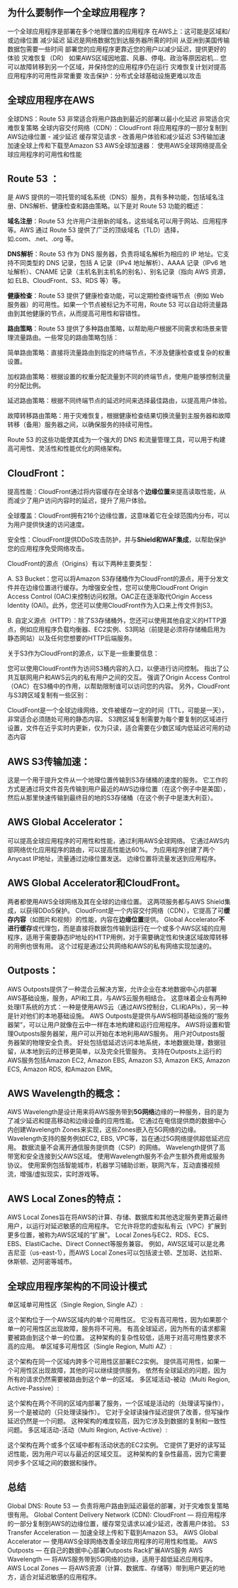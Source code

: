 ## 为什么要制作一个全球应用程序？
一个全球应用程序是部署在多个地理位置的应用程序
在AWS上：这可能是区域和/或边缘位置
减少延迟
延迟是网络数据包到达服务器所需的时间
从亚洲到美国传输数据包需要一些时间
部署您的应用程序更靠近您的用户以减少延迟，提供更好的体验
灾难恢复（DR）
如果AWS区域因地震、风暴、停电、政治等原因宕机...
您可以故障转移到另一个区域，并保持您的应用程序仍在运行
灾难恢复计划对提高应用程序的可用性非常重要
攻击保护：分布式全球基础设施更难以攻击

## 全球应用程序在AWS
全球DNS：Route 53
非常适合将用户路由到最近的部署以最小化延迟
非常适合灾难恢复策略
全球内容交付网络（CDN）：CloudFront
将应用程序的一部分复制到AWS边缘位置 - 减少延迟
缓存常见请求 - 改善用户体验和减少延迟
S3传输加速
加速全球上传和下载至Amazon S3
AWS全球加速器：
使用AWS全球网络提高全球应用程序的可用性和性能

## Route 53 ：

是 AWS 提供的一项托管的域名系统（DNS）服务，具有多种功能，包括域名注册、DNS解析、健康检查和路由策略。以下是对 Route 53 功能的概述：

**域名注册**：Route 53 允许用户注册新的域名，这些域名可以用于网站、应用程序等。AWS 通过 Route 53 提供了广泛的顶级域名（TLD）选择，如.com、.net、.org 等。

**DNS解析**：Route 53 作为 DNS 服务器，负责将域名解析为相应的 IP 地址。它支持不同类型的 DNS 记录，包括 A 记录（IPv4 地址解析）、AAAA 记录（IPv6 地址解析）、CNAME 记录（主机名到主机名的别名）、别名记录（指向 AWS 资源，如 ELB、CloudFront、S3、RDS 等）等。

**健康检查**：Route 53 提供了健康检查功能，可以定期检查终端节点（例如 Web 服务器）的可用性。如果一个节点被标记为不可用，Route 53 可以自动将流量路由到其他健康的节点，从而提高可用性和容错性。

**路由策略**：Route 53 提供了多种路由策略，以帮助用户根据不同需求和场景来管理流量路由。一些常见的路由策略包括：

简单路由策略：直接将流量路由到指定的终端节点，不涉及健康检查或复杂的权重设置。

加权路由策略：根据设置的权重分配流量到不同的终端节点，使用户能够控制流量的分配比例。

延迟路由策略：根据不同终端节点的延迟时间来选择最佳路由，以提高用户体验。

故障转移路由策略：用于灾难恢复，根据健康检查结果切换流量到主服务器和故障转移（备用）服务器之间，以确保服务的持续可用性。

Route 53 的这些功能使其成为一个强大的 DNS 和流量管理工具，可以用于构建高可用性、灵活性和性能优化的网络架构。

## CloudFront：

提高性能：CloudFront通过将内容缓存在全球各个**边缘位置**来提高读取性能，从而减少了用户访问内容时的延迟，提升了用户体验。

全球覆盖：CloudFront拥有216个边缘位置，这意味着它在全球范围内分布，可以为用户提供快速的访问速度。

安全性：CloudFront提供DDoS攻击防护，并与**Shield和WAF集成**，以帮助保护您的应用程序免受网络攻击。

CloudFront的源点（Origins）有以下两种主要类型：

A. S3 Bucket：您可以将Amazon S3存储桶作为CloudFront的源点，用于分发文件并在边缘位置进行缓存。为增强安全性，您可以使用CloudFront Origin Access Control (OAC)来控制访问权限。OAC正在逐渐取代Origin Access Identity (OAI)。此外，您还可以使用CloudFront作为入口来上传文件到S3。

B. 自定义源点（HTTP）：除了S3存储桶外，您还可以使用其他自定义的HTTP源点，例如应用程序负载均衡器、EC2实例、S3网站（前提是必须将存储桶启用为静态网站）以及任何您想要的HTTP后端服务。

关于S3作为CloudFront的源点，以下是一些重要信息：

您可以使用CloudFront作为访问S3桶内容的入口，以便进行访问控制。
指出了公共互联网用户和AWS云内的私有用户之间的交互。
强调了Origin Access Control（OAC）在S3桶中的作用，以帮助限制谁可以访问您的内容。
另外，CloudFront与S3跨区域复制有一些区别：

CloudFront是一个全球边缘网络，文件被缓存一定的时间（TTL，可能是一天），非常适合必须随处可用的静态内容。
S3跨区域复制需要为每个要复制的区域进行设置，文件在近乎实时内更新，仅为只读，适合需要在少数区域内低延迟可用的动态内容

## AWS S3传输加速：

这是一个用于提升文件从一个地理位置传输到S3存储桶的速度的服务。
它工作的方式是通过将文件首先传输到用户最近的AWS边缘位置（在这个例子中是美国），然后从那里快速传输到最终目的地的S3存储桶（在这个例子中是澳大利亚）。

## AWS Global Accelerator：

可以提高全球应用程序的可用性和性能，通过利用AWS全球网络。
它通过AWS内部网络优化应用程序的路由，可以提高性能达60%。
为应用程序创建了两个Anycast IP地址，流量通过边缘位置发送。
边缘位置将流量发送到应用程序。

## AWS Global Accelerator和CloudFront。

两者都使用AWS全球网络及其在全球的边缘位置。
这两项服务都与AWS Shield集成，以获得DDoS保护。
CloudFront是一个内容交付网络（CDN），它提高了可**缓存内容**（如图片和视频）的性能，内容在**边缘位置**提供。
Global Accelerator**不进行缓存**或代理包，而是直接将数据包传输到运行在一个或多个AWS区域的应用程序，适用于需要静态IP地址的HTTP用例，对于需要确定性和快速区域故障转移的用例也很有用。
这个过程是通过公共网络和AWS的私有网络实现加速的。

## Outposts：

AWS Outposts提供了一种混合云解决方案，允许企业在本地数据中心内部署AWS基础设施，服务，API和工具，与AWS云服务相结合。
这意味着企业有两种处理IT系统的方式：一种是使用AWS云（通过AWS控制台，CLI和APIs），另一种是针对他们的本地基础设施。
AWS Outposts是提供与AWS相同基础设施的“服务器架”，可以让用户就像在云中一样在本地构建和运行应用程序。
AWS将设置和管理Outposts服务器架，用户可以开始在本地利用AWS服务。
用户对Outposts服务器架的物理安全负责。
好处包括低延迟访问本地系统，本地数据处理，数据驻留，从本地到云的迁移更简单，以及完全托管服务。
支持在Outposts上运行的AWS服务包括Amazon EC2, Amazon EBS, Amazon S3, Amazon EKS, Amazon ECS, Amazon RDS, 和Amazon EMR。

## AWS Wavelength的概念：

AWS Wavelength是设计用来将AWS服务带到**5G网络**边缘的一种服务，目的是为了减少延迟和提高移动和边缘设备的应用性能。
它通过在电信提供商的数据中心内创建Wavelength Zones来实现，这些Zones嵌入在5G网络的边缘。
Wavelength支持的服务例如EC2, EBS, VPC等，旨在通过5G网络提供超低延迟应用。
数据流量不会离开通信服务提供商（CSP）的网络。
Wavelength提供了高带宽和安全连接到父AWS区域。
使用Wavelength服务不会产生额外费用或服务协议。
使用案例包括智能城市，机器学习辅助诊断，联网汽车，互动直播视频流，增强/虚拟现实，实时游戏等。

## AWS Local Zones的特点：

AWS Local Zones旨在将AWS的计算、存储、数据库和其他选定服务更靠近最终用户，以运行对延迟敏感的应用程序。
它允许将您的虚拟私有云（VPC）扩展到更多位置，被称为AWS区域的“扩展”。
Local Zones与EC2、RDS、ECS、EBS、ElastiCache、Direct Connect等服务兼容。
例如，AWS区域可以是北弗吉尼亚（us-east-1），而AWS Local Zones可以包括波士顿、芝加哥、达拉斯、休斯顿、迈阿密等城市。

## 全球应用程序架构的不同设计模式
单区域单可用性区（Single Region, Single AZ）:

这个架构位于一个AWS区域内的单个可用性区。
它没有高可用性，因为如果那个单一的可用性区出现故障，服务将不可用。
有高全球延迟，因为所有的请求都需要被路由到这个单一的位置。
这种架构的复杂性较低，适用于对高可用性要求不高的应用。
单区域多可用性区（Single Region, Multi AZ）:

这个架构在同一个区域内跨多个可用性区部署EC2实例。
提供高可用性，如果一个可用性区出现故障，其他的可以继续提供服务。
依然有全球延迟的问题，因为所有的请求仍然需要被路由到这个单一的区域。
多区域活动-被动（Multi Region, Active-Passive）:

这个架构在两个不同的区域内部署了服务，一个区域是活动的（处理读写操作），另一个是被动的（只处理读操作）。
它对于全球读操作延迟提供了改善，但写操作延迟仍然是一个问题。
这种架构的难度较高，因为它涉及到数据的复制和一致性问题。
多区域活动-活动（Multi Region, Active-Active）:

这个架构在两个或多个区域中都有活动状态的EC2实例。
它提供了更好的读写延迟性能，因为用户可以与最近的区域交互。
这种架构的复杂性最高，因为它需要同步多个区域之间的数据和操作。

## 总结
Global DNS: Route 53 — 负责将用户路由到延迟最低的部署，对于灾难恢复策略很有用。
Global Content Delivery Network (CDN): CloudFront — 将应用程序的一部分复制到AWS的边缘位置，缓存常见请求以减少延迟，改善用户体验。
S3 Transfer Acceleration — 加速全球上传和下载到Amazon S3。
AWS Global Accelerator — 使用AWS全球网络改善全球应用程序的可用性和性能。
AWS Outposts — 在自己的数据中心部署Outposts Rack扩展AWS服务
AWS Wavelength — 将AWS服务带到5G网络的边缘，适用于超低延迟应用程序。
AWS Local Zones — 将AWS资源（计算、数据库、存储等）带到用户更近的地方，适合对延迟敏感的应用程序。
